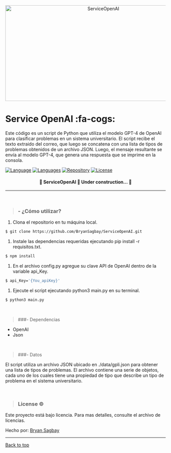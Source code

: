 <div align="center" id="top"> 
  <img src="https://miro.medium.com/v2/resize:fit:1400/1*5ecJKPe4wDKIJ197h5r3bQ.png"  height="300" width="600" alt="ServiceOpenAI" />
</div>

# Service OpenAI :fa-cogs: 
Este código es un script de Python que utiliza el modelo GPT-4 de OpenAI para clasificar problemas en un sistema universitario. El script recibe el texto extraido del correo, que luego se concatena con una lista de tipos de problemas obtenidos de un archivo JSON. Luego, el mensaje resultante se envía al modelo GPT-4, que genera una respuesta que se imprime en la consola. 

[![Language](https://img.shields.io/github/languages/top/BryanSagbay/ServiceOpenAI?color=56BEB8 "Language")](https://img.shields.io/github/languages/top/BryanSagbay/ServiceOpenAI?color=56BEB8 "Language")  [![Languages](https://img.shields.io/github/languages/count/BryanSagbay/ServiceOpenAI?color=56BEB8 "Languages")](https://img.shields.io/github/languages/count/BryanSagbay/ServiceOpenAI?color=56BEB8 "Languages") [![Repository](https://img.shields.io/github/repo-size/BryanSagbay/ServiceOpenAI?color=56BEB8 "Repository")](https://img.shields.io/github/repo-size/BryanSagbay/ServiceOpenAI?color=56BEB8 "Repository") [![License](https://img.shields.io/github/license/BryanSagbay/ServiceOpenAI?color=56BEB8 "Reports")](https://img.shields.io/github/license/BryanSagbay/ServiceOpenAI?color=56BEB8 "Reports")

  <!-- <img alt="Github issues" src="https://img.shields.io/github/issues/BryanSagbay/ServiceOpenAI?color=56BEB8" /> -->

  <!-- <img alt="Github forks" src="https://img.shields.io/github/forks/{{YOUR_GITHUB_USERNAME}}/serviceopenai?color=56BEB8" /> -->

  <!-- <img alt="Github stars" src="https://img.shields.io/github/stars/{{YOUR_GITHUB_USERNAME}}/serviceopenai?color=56BEB8" /> -->
</p>

<h4 align="center"> 
	🚧  ServiceOpenAI 🚀 Under construction...  🚧
</h4> 

<hr> 

<br>

> ### **- ¿Cómo utilizar?**

1. Clona el repositorio en tu máquina local.
```bash
$ git clone https://github.com/BryanSagbay/ServiceOpenAI.git
```

1. Instale las dependencias requeridas ejecutando pip install -r requisitos.txt.
```bash
$ npm install
```

1. En el archivo config.py agregue su clave API de OpenAI dentro de la variable api_Key.
```bash
$ api_Key='{You_apiKey}'
```

1. Ejecute el script ejecutando python3 main.py en su terminal.
```bash
$ python3 main.py
``` 
<br>


> ###-  Dependencias

- OpenAI
- Json
<br>


> ###-  Datos

El script utiliza un archivo JSON ubicado en ./data/gpli.json para obtener una lista de tipos de problemas. El archivo contiene una serie de objetos, cada uno de los cuales tiene una propiedad de tipo que describe un tipo de problema en el sistema universitario.

<br>


> ### License &copy;

Este proyecto está bajo licencia. Para mas detalles, consulte el archivo de licencias.


Hecho por: <a href="https://github.com/BryanSagbayt" target="_blank">Bryan Sagbay</a>


------------

<a href="#top">Back to top</a>
